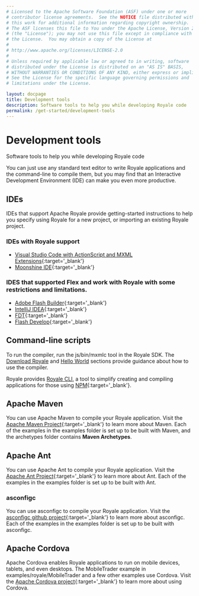 ```yaml
---
# Licensed to the Apache Software Foundation (ASF) under one or more
# contributor license agreements.  See the NOTICE file distributed with
# this work for additional information regarding copyright ownership.
# The ASF licenses this file to You under the Apache License, Version 2.0
# (the "License"); you may not use this file except in compliance with
# the License.  You may obtain a copy of the License at
# 
# http://www.apache.org/licenses/LICENSE-2.0
# 
# Unless required by applicable law or agreed to in writing, software
# distributed under the License is distributed on an "AS IS" BASIS,
# WITHOUT WARRANTIES OR CONDITIONS OF ANY KIND, either express or implied.
# See the License for the specific language governing permissions and
# limitations under the License.

layout: docpage
title: Development tools
description: Software tools to help you while developing Royale code
permalink: /get-started/development-tools
---
```


# Development tools

Software tools to help you while developing Royale code

You can just use any standard text editor to write Royale applications and the command-line to compile them, but you may find that an Interactive Development Environment (IDE) can make you even more productive.

## IDEs

IDEs that support Apache Royale provide getting-started instructions to help you specify using Royale for a new project, or importing an existing Royale project.

### IDEs with Royale support

- [Visual Studio Code with ActionScript and MXML Extensions](https://github.com/BowlerHatLLC/vscode-nextgenas/wiki/Install-the-ActionScript-and-MXML-extension-for-Visual-Studio-Code){:target='_blank'}
- [Moonshine IDE](http://moonshine-ide.com){:target='_blank'}

### IDES that supported Flex and work with Royale with some restrictions and limitations.

- [Adobe Flash Builder](https://www.adobe.com/products/flash-builder-standard.html){:target='_blank'}
- [IntelliJ IDEA](https://www.jetbrains.com/idea/){:target='_blank'}
- [FDT](https://fdt.powerflasher.com){:target='_blank'}
- [Flash Develop](https://www.flashdevelop.org){:target='_blank'}

## Command-line scripts

To run the compiler, run the js/bin/mxmlc tool in the Royale SDK. The [Download Royale](get-started/download-royale) and [Hello World](get-started/hello-world) sections provide guidance about how to use the compiler.

Royale provides [Royale CLI](get-started/royale-cli), a tool to simplify creating and compiling applications for those using [NPM](https://www.npmjs.com/){:target='_blank'}.

## Apache Maven

You can use Apache Maven to compile your Royale application. Visit the [Apache Maven Project](https://maven.apache.org){:target='_blank'} to learn more about Maven. Each of the examples in the examples folder is set up to be built with Maven, and the archetypes folder contains **Maven Archetypes**.

## Apache Ant

You can use Apache Ant to compile your Royale application. Visit the [Apache Ant Project](https://ant.apache.org){:target='_blank'} to learn more about Ant. Each of the examples in the examples folder is set up to be built with Ant.

### asconfigc

You can use asconfigc to compile your Royale application. Visit the [asconfigc github project](https://github.com/BowlerHatLLC/asconfigc){:target='_blank'} to learn more about asconfigc. Each of the examples in the examples folder is set up to be built with asconfigc.

## Apache Cordova

Apache Cordova enables Royale applications to run on mobile devices, tablets, and even desktops. The MobileTrader example in examples/royale/MobileTrader and a few other examples use Cordova. Visit the [Apache Cordova project](https://cordova.apache.org){:target='_blank'} to learn more about using Cordova.


